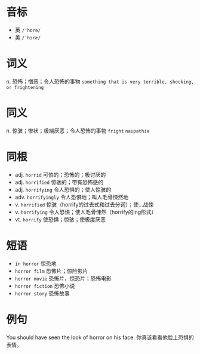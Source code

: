 # 音标

- 英 `/'hɒrə/`
- 美 `/'hɔrɚ/`

# 词义

n. 恐怖；憎恶；令人恐怖的事物
`something that is very terrible, shocking, or frightening`

# 同义

n. 惊骇；惨状；极端厌恶；令人恐怖的事物
`fright` `naupathia`

# 同根

- adj. `horrid` 可怕的；恐怖的；极讨厌的
- adj. `horrified` 惊骇的；带有恐怖感的
- adj. `horrifying` 令人恐惧的；使人惊骇的
- adv. `horrifyingly` 令人恐惧地；叫人毛骨悚然地
- v. `horrified` 惊骇（horrify的过去式和过去分词）；使…战悚
- v. `horrifying` 令人恐惧；使人毛骨悚然（horrify的ing形式）
- vt. `horrify` 使恐惧；惊骇；使极度厌恶

# 短语

- `in horror` 惊恐地
- `horror film` 恐怖片；惊险影片
- `horror movie` 恐怖片，惊恐片；恐怖电影
- `horror fiction` 恐怖小说
- `horror story` 恐怖故事

# 例句

You should have seen the look of horror on his face.
你真该看看他脸上恐惧的表情。


